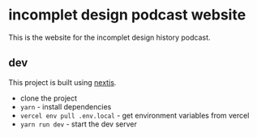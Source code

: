 # incomplet design podcast website

This is the website for the incomplet design history podcast.

## dev

This project is built using [nextjs](https://nextjs.org).

- clone the project
- `yarn` - install dependencies
- `vercel env pull .env.local` - get environment variables from vercel
- `yarn run dev` - start the dev server
